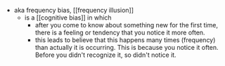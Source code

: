 - aka frequency bias, [[frequency illusion]]
    - is a [[cognitive bias]] in which 
        - after you come to know about something new for the first time, there is a feeling or tendency that you notice it more often.
        - this leads to believe that this happens many times (frequency) than actually it is occurring. This is because you notice it often. Before you didn't recognize it, so didn't notice it. 
